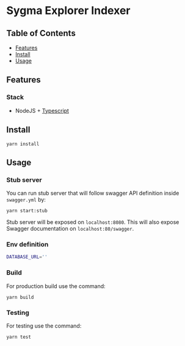 # Sygma Explorer Indexer

## Table of Contents

- [Features](#features)
- [Install](#install)
- [Usage](#usage)
<!-- - [License](#license) -->

## Features

### Stack

- NodeJS + [Typescript](https://github.com/microsoft/TypeScript)


## Install

```
yarn install
```

## Usage

### Stub server
You can run stub server that will follow swagger API definition inside `swagger.yml` by:

`yarn start:stub`

Stub server will be exposed on `localhost:8080`. This will also expose Swagger documentation on `localhost:80/swagger`.

### Env definition

```bash
DATABASE_URL=''
```


### Build

For production build use the command:

```
yarn build
```

### Testing

For testing use the command:

````
yarn test
````



